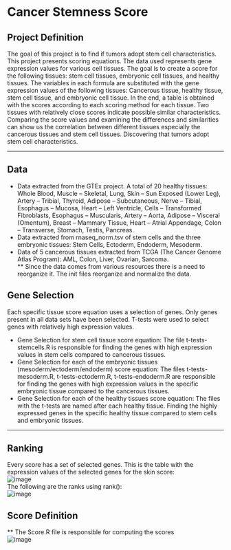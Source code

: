# Cancer Stemness Score<br/>
## Project Definition<br/>
The goal of this project is to find if tumors adopt stem cell characteristics.<br/>
This project presents scoring equations. The data used represents gene expression values for various cell tissues. The goal is to create a score for the following tissues: stem cell tissues, embryonic cell tissues, and healthy tissues. The variables in each formula are substituted with the gene expression values of the following tissues: Cancerous tissue, healthy tissue, stem cell tissue, and embryonic cell tissue. In the end, a table is obtained with the scores according to each scoring method for each tissue. Two tissues with relatively close scores indicate possible similar characteristics. Comparing the score values and examining the differences and similarities can show us the correlation between different tissues especially the cancerous tissues and stem cell tissues. Discovering that tumors adopt stem cell
characteristics.<br/>
_________________________________________________________________________________________________________________________________________________________________________
## Data<br/>
- Data extracted from the GTEx project. A total of 20 healthy tissues: Whole Blood, Muscle – Skeletal, Lung, Skin – Sun Exposed (Lower Leg), Artery – Tribial, Thyroid, Adipose – Subcutaneous, Nerve – Tibial, Esophagus – Mucosa, Heart – Left Ventricle, Cells – Transformed Fibroblasts, Esophagus – Muscularis, Artery – Aorta, Adipose – Visceral (Omentum), Breast – Mammary Tissue, Heart – Atrial Appendage, Colon – Transverse, Stomach, Testis, Pancreas. <br/>
- Data extracted from rnaseq_norm.tsv of stem cells and the three embryonic tissues: Stem Cells, Ectoderm, Endoderm, Mesoderm.<br/>
- Data of 5 cancerous tissues extracted from TCGA (The Cancer Genome Atlas Program): AML, Colon, Liver, Ovarian, Sarcoma.<br/>
** Since the data comes from various resources there is a need to reorganize it. The init files reorganize and normalize the data. <br/>
## Gene Selection<br/>
Each specific tissue score equation uses a selection of genes. Only genes present in all data sets have been selected. T-tests were used to select genes with relatively high expression values.<br/>
- Gene Selection for stem cell tissue score equation: The file t-tests-stemcells.R is responsible for finding the genes with high expression values in stem cells compared to cancerous tissues.<br/>
- Gene Selection for each of the embryonic tissues (mesoderm/ectoderm/endoderm) score equation: The files t-tests-mesoderm.R, t-tests-ectoderm.R, t-tests-endoderm.R are responsible for finding the genes with high expression values in the specific embryonic tissue compared to the cancerous tissues.<br/>
- Gene Selection for each of the healthy tissues score equation: The files with the t-tests are named after each healthy tissue. Finding the highly expressed genes in the specific healthy tissue compared to stem cells and embryonic tissues.<br/>
_______________________________________________________________________________________________________________________________________________________________________
## Ranking <br/>
Every score has a set of selected genes. This is the table with the expression values of the selected genes for the skin score:<br/>
![image](https://user-images.githubusercontent.com/98098222/159832019-a7991412-91aa-41c0-9aa9-b7645c3d4359.png) <br/>
The following are the ranks using rank():<br/>
![image](https://user-images.githubusercontent.com/98098222/159832124-217d2e4a-4f7d-4e69-9a10-f6bf909b57e3.png) <br/>

## Score Definition<br/>
** The Score.R file is responsible for computing the scores<br/>
![image](https://user-images.githubusercontent.com/98098222/159830847-c4c6bcea-b0d3-401f-bd8a-d562e155ed0d.png) <br/>
